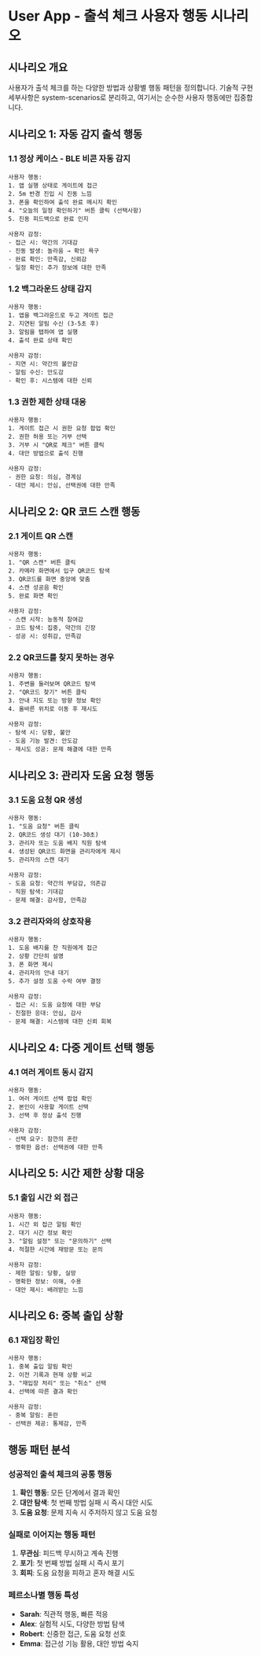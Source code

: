# User App - 출석 체크 사용자 행동 시나리오

## 시나리오 개요

사용자가 출석 체크를 하는 다양한 방법과 상황별 행동 패턴을 정의합니다.
기술적 구현 세부사항은 system-scenarios로 분리하고, 여기서는 순수한 사용자 행동에만 집중합니다.

## 시나리오 1: 자동 감지 출석 행동

### 1.1 정상 케이스 - BLE 비콘 자동 감지
```
사용자 행동:
1. 앱 실행 상태로 게이트에 접근
2. 5m 반경 진입 시 진동 느낌
3. 폰을 확인하여 출석 완료 메시지 확인
4. "오늘의 일정 확인하기" 버튼 클릭 (선택사항)
5. 진동 피드백으로 완료 인지

사용자 감정:
- 접근 시: 약간의 기대감
- 진동 발생: 놀라움 → 확인 욕구
- 완료 확인: 만족감, 신뢰감
- 일정 확인: 추가 정보에 대한 만족
```

### 1.2 백그라운드 상태 감지
```
사용자 행동:
1. 앱을 백그라운드로 두고 게이트 접근
2. 지연된 알림 수신 (3-5초 후)
3. 알림을 탭하여 앱 실행
4. 출석 완료 상태 확인

사용자 감정:
- 지연 시: 약간의 불안감
- 알림 수신: 안도감
- 확인 후: 시스템에 대한 신뢰
```

### 1.3 권한 제한 상태 대응
```
사용자 행동:
1. 게이트 접근 시 권한 요청 팝업 확인
2. 권한 허용 또는 거부 선택
3. 거부 시 "QR로 체크" 버튼 클릭
4. 대안 방법으로 출석 진행

사용자 감정:
- 권한 요청: 의심, 경계심
- 대안 제시: 안심, 선택권에 대한 만족
```

## 시나리오 2: QR 코드 스캔 행동

### 2.1 게이트 QR 스캔
```
사용자 행동:
1. "QR 스캔" 버튼 클릭
2. 카메라 화면에서 입구 QR코드 탐색
3. QR코드를 화면 중앙에 맞춤
4. 스캔 성공음 확인
5. 완료 화면 확인

사용자 감정:
- 스캔 시작: 능동적 참여감
- 코드 탐색: 집중, 약간의 긴장
- 성공 시: 성취감, 만족감
```

### 2.2 QR코드를 찾지 못하는 경우
```
사용자 행동:
1. 주변을 둘러보며 QR코드 탐색
2. "QR코드 찾기" 버튼 클릭
3. 안내 지도 또는 방향 정보 확인
4. 올바른 위치로 이동 후 재시도

사용자 감정:
- 탐색 시: 당황, 불안
- 도움 기능 발견: 안도감
- 재시도 성공: 문제 해결에 대한 만족
```

## 시나리오 3: 관리자 도움 요청 행동

### 3.1 도움 요청 QR 생성
```
사용자 행동:
1. "도움 요청" 버튼 클릭
2. QR코드 생성 대기 (10-30초)
3. 관리자 또는 도움 배지 직원 탐색
4. 생성된 QR코드 화면을 관리자에게 제시
5. 관리자의 스캔 대기

사용자 감정:
- 도움 요청: 약간의 부담감, 의존감
- 직원 탐색: 기대감
- 문제 해결: 감사함, 만족감
```

### 3.2 관리자와의 상호작용
```
사용자 행동:
1. 도움 배지를 찬 직원에게 접근
2. 상황 간단히 설명
3. 폰 화면 제시
4. 관리자의 안내 대기
5. 추가 설정 도움 수락 여부 결정

사용자 감정:
- 접근 시: 도움 요청에 대한 부담
- 친절한 응대: 안심, 감사
- 문제 해결: 시스템에 대한 신뢰 회복
```

## 시나리오 4: 다중 게이트 선택 행동

### 4.1 여러 게이트 동시 감지
```
사용자 행동:
1. 여러 게이트 선택 팝업 확인
2. 본인이 사용할 게이트 선택
3. 선택 후 정상 출석 진행

사용자 감정:
- 선택 요구: 잠깐의 혼란
- 명확한 옵션: 선택권에 대한 만족
```

## 시나리오 5: 시간 제한 상황 대응

### 5.1 출입 시간 외 접근
```
사용자 행동:
1. 시간 외 접근 알림 확인
2. 대기 시간 정보 확인
3. "알림 설정" 또는 "문의하기" 선택
4. 적절한 시간에 재방문 또는 문의

사용자 감정:
- 제한 알림: 당황, 실망
- 명확한 정보: 이해, 수용
- 대안 제시: 배려받는 느낌
```

## 시나리오 6: 중복 출입 상황

### 6.1 재입장 확인
```
사용자 행동:
1. 중복 출입 알림 확인
2. 이전 기록과 현재 상황 비교
3. "재입장 처리" 또는 "취소" 선택
4. 선택에 따른 결과 확인

사용자 감정:
- 중복 알림: 혼란
- 선택권 제공: 통제감, 만족
```

## 행동 패턴 분석

### 성공적인 출석 체크의 공통 행동
1. **확인 행동**: 모든 단계에서 결과 확인
2. **대안 탐색**: 첫 번째 방법 실패 시 즉시 대안 시도
3. **도움 요청**: 문제 지속 시 주저하지 않고 도움 요청

### 실패로 이어지는 행동 패턴
1. **무관심**: 피드백 무시하고 계속 진행
2. **포기**: 첫 번째 방법 실패 시 즉시 포기
3. **회피**: 도움 요청을 피하고 혼자 해결 시도

### 페르소나별 행동 특성
- **Sarah**: 직관적 행동, 빠른 적응
- **Alex**: 실험적 시도, 다양한 방법 탐색
- **Robert**: 신중한 접근, 도움 요청 선호
- **Emma**: 접근성 기능 활용, 대안 방법 숙지
